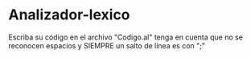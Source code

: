 # Analizador-lexico
Escriba su código en el archivo "Codigo.al" tenga en cuenta que no se reconocen espacios
y SIEMPRE un salto de linea es con ";"